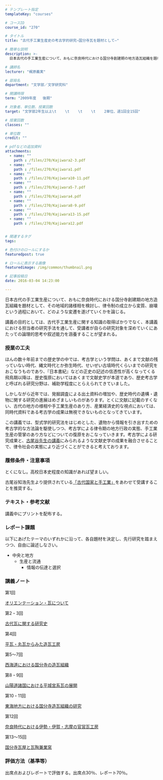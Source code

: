 ```yaml
---
# テンプレート指定
templateKey: "courses"

# コースID
course_id: "270"

# タイトル
title: "古代手工業生産史の考古学的研究—国分寺瓦を題材として—"

# 簡単な説明
description: >-
  日本古代の手工業生産について、おもに奈良時代における国分寺創建期の地方造瓦組織を題材として、その地域的諸様相を検討し、律令制の成立から変質、崩壊という過程において、どのような変遷を遂げていくかを論じる...

# 講師名
lecturer: "梶原義実"

# 部局名
department: "文学部／文学研究科"

# 開講時限
term: "2009年度	後期"

# 対象者、単位数、授業回数
target: "文学部2年生以上\t    \t    \t    \t    2単位、週1回全15回"

# 授業回数
classes: ""

# 単位数
credit: ""

# pdfなどの追加資料
attachments: 
  - name: "" 
    path : /files/270/Kajiwara2-3.pdf
  - name: "" 
    path : /files/270/Kajiwara1.pdf
  - name: "" 
    path : /files/270/Kajiwara10-11.pdf
  - name: "" 
    path : /files/270/Kajiwara5-7.pdf
  - name: "" 
    path : /files/270/Kajiwara4.pdf
  - name: "" 
    path : /files/270/Kajiwara8-9.pdf
  - name: "" 
    path : /files/270/Kajiwara13-15.pdf
  - name: "" 
    path : /files/270/Kajiwara12.pdf


# 関連するタグ
tags:

# 色付けのロールにするか
featuredpost: true

# ロールに表示する画像
featuredimage: /img/common/thumbnail.png

# 記事投稿日
date: 2016-03-04 14:23:00

---
```

日本古代の手工業生産について、おもに奈良時代における国分寺創建期の地方造瓦組織を題材として、その地域的諸様相を検討し、律令制の成立から変質、崩壊という過程において、どのような変遷を遂げていくかを論じる。 

講義の目的としては、古代手工業生産に関する知識の取得ばかりでなく、本講義における担当者の研究手法を通して、受講者が自らの研究対象を深めていくにあたっての論理的思考や叙述能力を涵養することが望まれる。
### 授業の工夫

ほんの数十年前までの歴史学の中では、考古学という学問は、あくまで文献の残っていない時代、縄文時代とか弥生時代、せいぜい古墳時代くらいまでの研究をおこなうものであり、『日本書紀』などの正史の記述の信憑性が高くなってくる飛鳥期以降は、歴史復原においてはあくまで文献史学が本道であり、歴史考古学と呼ばれる研究分野は、補助学程度にとらえられてきていました。

しかしながら近年では、発掘調査による出土資料の増加や、歴史時代の遺構・遺物に関する研究の進展はめざましいものがあります。とくに文献に記載のすくない、古代の地方の様相や手工業生産のあり方、産業経済史的な視点においては、同時代資料である考古学の成果は無視できないものとなってきています。

この講義では、型式学的研究法をはじめとした、遺物から情報を引き出すための考古学的な方法論を駆使しつつ、考古学による律令期の地方行政の実態、手工業生産の管掌のあり方などについての復原をおこなっていきます。考古学による研究成果と、[古尾谷先生の講義](./index.php?lang=ja&mode=c&id=136&page_type=index)にみられるような文献史学の成果を融合させることで、律令社会の実態により近づくことができると考えております。

### 履修条件・注意事項

とくになし。高校日本史程度の知識があれば望ましい。

古尾谷知浩先生より提供されている[「古代国家と手工業」](./index.php?lang=ja&mode=c&id=136&page_type=index)をあわせて受講することを推奨する。

### テキスト・参考文献

講義中にプリントを配布する。

### レポート課題

以下にあげたテーマのいずれかに沿って、各自題材を決定し、先行研究を踏まえつつ、自由に論述しなさい。

  * 中央と地方 
      * 生産と流通 
          * 情報の伝達と選択 

### 講義ノート

第1回


[オリエンテーション・瓦について](/files/270/Kajiwara1.pdf) 

第2・3回


[古代瓦に関する研究史](/files/270/Kajiwara2-3.pdf) 

第4回


[平瓦・丸瓦からみた造瓦工房](/files/270/Kajiwara4.pdf) 

第5〜7回


[西海道における国分寺の造瓦組織](/files/270/Kajiwara5-7.pdf) 

第8・9回


[山陽道諸国における平城宮系瓦の展開](/files/270/Kajiwara8-9.pdf) 

第10・11回


[東海地方における国分寺造瓦組織の研究](/files/270/Kajiwara10-11.pdf) 

第12回


[奈良時代における伊勢・伊賀・志摩の官営瓦工房](/files/270/Kajiwara12.pdf) 

第13〜15回


[国分寺瓦屋と瓦陶兼業窯](/files/270/Kajiwara13-15.pdf) 

### 評価方法（基準等）

出席点およびレポートで評価する。出席点30％、レポート70％。
